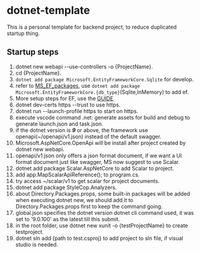 # dotnet-template

This is a personal template for backend project, to reduce duplicated startup thing.

## Startup steps

1. dotnet new webapi --use-controllers -o {ProjectName}.
2. cd {ProjectName}.
3. `dotnet add package Microsoft.EntityFrameworkCore.Sqlite` for develop.
4. refer to [MS_EF_packages](https://learn.microsoft.com/zh-cn/ef/core/providers/?tabs=dotnet-core-cli), use `dotnet add package Microsoft.EntityFrameworkCore.{db_type}`(Sqlite,InMemory) to add ef.
5. More setup steps for EF, use the [GUIDE](./Tutorial/EntityFramework.md)
6. dotnet dev-certs https --trust to use https.
7. dotnet run --launch-profile https to start on https.
8. execute vscode command .net: generate assets for build and debug to generate launch.json and task.json.
9. if the dotnet version is ***9*** or above, the framework use openapi(~/openapi/v1.json) instead of the default swagger.
10. Microsoft.AspNetCore.OpenApi will be install after project created by dotnet new webapi.
11. openapi/v1.json only offers a json format document, if we want a UI format document just like swagger, MS now suggest to use Scalar.
12. dotnet add package Scalar.AspNetCore to add Scalar to project.
13. add app.MapScalarApiReference(); to program.cs.
14. try access ~/scalar/v1 to get scalar for project documents.
15. dotnet add package StyleCop.Analyzers.
16. about Directory.Packages.props, some built-in packages will be added when executing dotnet new, we should add it to Directory.Packages.props first to keep the command going.
17. global.json specifies the dotnet version dotnet cli command used, it was set to '9.0.100' as the latest till this submit.
18. in the root folder, use dotnet new xunit -o {testProjectName} to create testproject.
19. dotnet sln add {path to test.csproj} to add project to sln file, if visual studio is needed.
